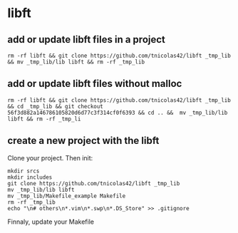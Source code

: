 # libft

## add or update libft files in a project
```
rm -rf libft && git clone https://github.com/tnicolas42/libft _tmp_lib && mv _tmp_lib/lib libft && rm -rf _tmp_lib
```
## add or update libft files without malloc
```
rm -rf libft && git clone https://github.com/tnicolas42/libft _tmp_lib && cd _tmp_lib && git checkout 56f3d882a146786105820d6d77c3f314cf0f6393 && cd .. &&  mv _tmp_lib/lib libft && rm -rf _tmp_li
```

## create a new project with the libft

Clone your project.
Then init:
```
mkdir srcs
mkdir includes
git clone https://github.com/tnicolas42/libft _tmp_lib
mv _tmp_lib/lib libft
mv _tmp_lib/Makefile_example Makefile
rm -rf _tmp_lib
echo "\n# others\n*.vim\n*.swp\n*.DS_Store" >> .gitignore
```
Finnaly, update your Makefile
